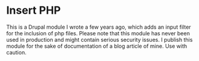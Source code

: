 # Insert PHP

This is a Drupal module I wrote a few years ago, which adds an input filter for the inclusion of php files. Please note that this module has never been used in production and might contain serious security issues. I publish this module for the sake of documentation of a blog article of mine. Use with caution.
